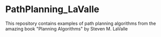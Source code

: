 # PathPlanning_LaValle
This repository contains examples of path planning algorithms from the amazing book "Planning Algorithms" by Steven M. LaValle
